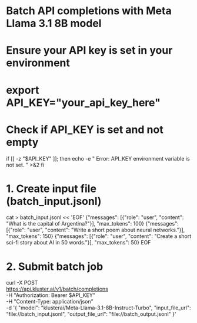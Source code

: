 # Batch API completions with Meta Llama 3.1 8B model

# Ensure your API key is set in your environment
# export API_KEY="your_api_key_here"

# Check if API_KEY is set and not empty
if [[ -z "$API_KEY" ]]; then
    echo -e "
Error: API_KEY environment variable is not set.
" >&2
fi

# 1. Create input file (batch_input.jsonl)
cat > batch_input.jsonl << 'EOF'
{"messages": [{"role": "user", "content": "What is the capital of Argentina?"}], "max_tokens": 100}
{"messages": [{"role": "user", "content": "Write a short poem about neural networks."}], "max_tokens": 150}
{"messages": [{"role": "user", "content": "Create a short sci-fi story about AI in 50 words."}], "max_tokens": 50}
EOF

# 2. Submit batch job
curl -X POST \
  https://api.kluster.ai/v1/batch/completions \
  -H "Authorization: Bearer $API_KEY" \
  -H "Content-Type: application/json" \
  -d '{
    "model": "klusterai/Meta-Llama-3.1-8B-Instruct-Turbo",
    "input_file_url": "file://batch_input.jsonl",
    "output_file_url": "file://batch_output.jsonl"
  }'
